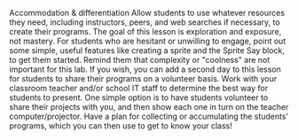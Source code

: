Accommodation & differentiation
Allow students to use whatever resources they need, including instructors, peers, and web searches if necessary, to create their programs. The goal of this lesson is exploration and exposure, not mastery.
For students who are hesitant or unwilling to engage, point out some simple, useful features like creating a sprite and the Sprite Say block, to get them started. Remind them that complexity or "coolness" are not important for this lab.
If you wish, you can add a second day to this lesson for students to share their programs on a volunteer basis. Work with your classroom teacher and/or school IT staff to determine the best way for students to present.
One simple option is to have students volunteer to share their projects with you, and then show each one in turn on the teacher computer/projector.
Have a plan for collecting or accumulating the students' programs, which you can then use to get to know your class!
